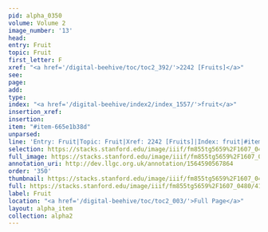 ```yaml
---
pid: alpha_0350
volume: Volume 2
image_number: '13'
head: 
entry: Fruit
topic: Fruit
first_letter: F
xref: "<a href='/digital-beehive/toc/toc2_392/'>2242 [Fruits]</a>"
see: 
page: 
add: 
type: 
index: "<a href='/digital-beehive/index2/index_1557/'>fruit</a>"
insertion_xref: 
insertion: 
item: "#item-665e1b38d"
unparsed: 
line: 'Entry: Fruit|Topic: Fruit|Xref: 2242 [Fruits]|Index: fruit|#item-665e1b38d'
selection: https://stacks.stanford.edu/image/iiif/fm855tg5659%2F1607_0480/419,3262,2967,349/full/0/default.jpg
full_image: https://stacks.stanford.edu/image/iiif/fm855tg5659%2F1607_0480/full/full/0/default.jpg
annotation_uri: http://dev.llgc.org.uk/annotation/1564590567864
order: '350'
thumbnail: https://stacks.stanford.edu/image/iiif/fm855tg5659%2F1607_0480/419,3262,600,180/250,/0/default.jpg
full: https://stacks.stanford.edu/image/iiif/fm855tg5659%2F1607_0480/419,3262,2967,349/full/0/default.jpg
label: Fruit
location: "<a href='/digital-beehive/toc/toc2_003/'>Full Page</a>"
layout: alpha_item
collection: alpha2
---
```


